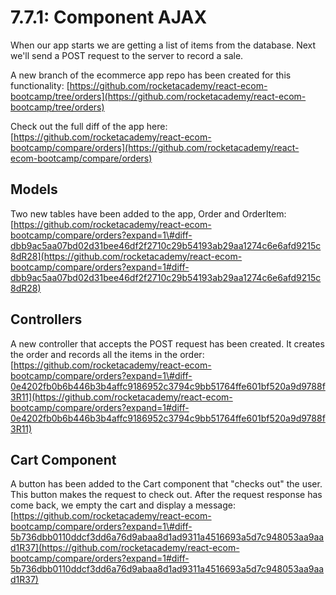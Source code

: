 # 7.7.1: Component AJAX

When our app starts we are getting a list of items from the database. Next we'll send a POST request to the server to record a sale.

A new branch of the ecommerce app repo has been created for this functionality: [https://github.com/rocketacademy/react-ecom-bootcamp/tree/orders](https://github.com/rocketacademy/react-ecom-bootcamp/tree/orders)

Check out the full diff of the app here: [https://github.com/rocketacademy/react-ecom-bootcamp/compare/orders](https://github.com/rocketacademy/react-ecom-bootcamp/compare/orders)

## Models

Two new tables have been added to the app, Order and OrderItem: [https://github.com/rocketacademy/react-ecom-bootcamp/compare/orders?expand=1\#diff-dbb9ac5aa07bd02d31bee46df2f2710c29b54193ab29aa1274c6e6afd9215c8dR28](https://github.com/rocketacademy/react-ecom-bootcamp/compare/orders?expand=1#diff-dbb9ac5aa07bd02d31bee46df2f2710c29b54193ab29aa1274c6e6afd9215c8dR28)

## Controllers

A new controller that accepts the POST request has been created. It creates the order and records all the items in the order: [https://github.com/rocketacademy/react-ecom-bootcamp/compare/orders?expand=1\#diff-0e4202fb0b6b446b3b4affc9186952c3794c9bb51764ffe601bf520a9d9788f3R11](https://github.com/rocketacademy/react-ecom-bootcamp/compare/orders?expand=1#diff-0e4202fb0b6b446b3b4affc9186952c3794c9bb51764ffe601bf520a9d9788f3R11)

## Cart Component

A button has been added to the Cart component that "checks out" the user. This button makes the request to check out. After the request response has come back, we empty the cart and display a message: [https://github.com/rocketacademy/react-ecom-bootcamp/compare/orders?expand=1\#diff-5b736dbb0110ddcf3dd6a76d9abaa8d1ad9311a4516693a5d7c948053aa9aad1R37](https://github.com/rocketacademy/react-ecom-bootcamp/compare/orders?expand=1#diff-5b736dbb0110ddcf3dd6a76d9abaa8d1ad9311a4516693a5d7c948053aa9aad1R37)

